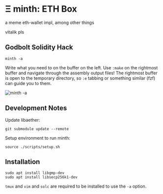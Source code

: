 # Ξ minth: ETH Box

a meme eth-wallet impl, among other things

vitalik pls

## Godbolt Solidity Hack

`minth -a`

Write what you need to on the buffer on the left. Use `:make` on the rightmost buffer and navigate through the assembly output files! The rightmost buffer is open to the temporary directory, so `:e` tabbing or something similar (fzf) can guide you to them.

![minth -a](https://i.imgur.com/ow1XIvh.gif)

## Development Notes

Update libaether:
```
git submodule update --remote
```

Setup environment to run minth:
```
source ./scripts/setup.sh
```

## Installation

```
sudo apt install libgmp-dev
sudo apt install libsecp256k1-dev
```

`tmux` and `vim` and `solc` are required to be installed to use the `-a` option.
